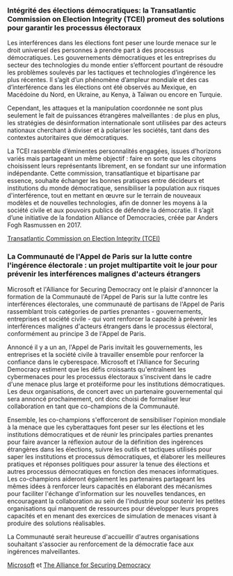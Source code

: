 ### Intégrité des élections démocratiques: la Transatlantic Commission on Election Integrity (TCEI) promeut des solutions pour garantir les processus électoraux

Les interférences dans les élections font peser une lourde menace sur le droit universel des personnes à prendre part à des processus démocratiques. Les gouvernements démocratiques et les entreprises du secteur des technologies du monde entier s’efforcent pourtant de résoudre les problèmes soulevés par les tactiques et technologies d’ingérence les plus récentes. Il s’agit d’un phénomène d’ampleur mondiale et des cas d’interférence dans les élections ont été observés au Mexique, en Macédoine du Nord, en Ukraine, au Kenya, à Taïwan ou encore en Turquie.

Cependant, les attaques et la manipulation coordonnée ne sont plus seulement le fait de puissances étrangères malveillantes : de plus en plus, les stratégies de désinformation internationale sont utilisées par des acteurs nationaux cherchant à diviser et à polariser les sociétés, tant dans des contextes autoritaires que démocratiques.

La TCEI rassemble d’éminentes personnalités engagées, issues d’horizons variés mais partageant un même objectif : faire en sorte que les citoyens choisissent leurs représentants librement, en se fondant sur une information indépendante. Cette commission, transatlantique et bipartisane par essence, souhaite échanger les bonnes pratiques entre décideurs et institutions du monde démocratique, sensibiliser la population aux risques d'interférence, tout en mettant en œuvre sur le terrain de nouveaux modèles et de nouvelles technologies, afin de donner les moyens à la société civile et aux pouvoirs publics de défendre la démocratie. Il s’agit d’une initiative de la fondation Alliance of Democracies, créée par Anders Fogh Rasmussen en 2017.

[Transatlantic Commission on Election Integrity (TCEI)](https://www.allianceofdemocracies.org/transatlantic-commission-on-election-integrity/)

### La Communauté de l'Appel de Paris sur la lutte contre l'ingérence électorale : un projet multipartite voit le jour pour prévenir les interférences malignes d'acteurs étrangers

Microsoft et l'Alliance for Securing Democracy ont le plaisir d'annoncer la formation de la Communauté de l'Appel de Paris sur la lutte contre les interférences électorales, une communauté de partisans de l'Appel de Paris rassemblant trois catégories de parties prenantes - gouvernements, entreprises et société civile - qui vont renforcer la capacité à prévenir les interférences malignes d'acteurs étrangers dans le processus électoral, conformément au principe 3 de l'Appel de Paris.

Annoncé il y a un an, l'Appel de Paris invitait les gouvernements, les entreprises et la société civile à travailler ensemble pour renforcer la confiance dans le cyberespace. Microsoft et l'Alliance for Securing Democracy estiment que les défis croissants qu'entraînent les cybermenaces pour les processus électoraux s'inscivent dans le cadre d'une menace plus large et protéiforme pour les institutions démocratiques. Les deux organisations, de concert avec un partenaire gouvernemental qui sera annoncé prochainement, ont donc choisi de formaliser leur collaboration en tant que co-champions de la Communauté.

Ensemble, les co-champions s'efforceront de sensibiliser l'opinion mondiale à la menace que les cyberattaques font peser sur les élections et les institutions démocratiques et de réunir les principales parties prenantes pour faire avancer la réflexion autour de la définition des ingérences étrangères dans les élections, suivre les outils et tactiques utilisés pour saper les institutions et processus démocratiques, et élaborer les meilleures pratiques et réponses politiques pour assurer la tenue des élections et autres processus démocratiques en fonction des menaces informatiques. Les co-champions aideront également les partenaires partageant les mêmes idées à renforcer leurs capacités en élaborant des mécanismes pour faciliter l'échange d'information sur les nouvelles tendances, en encourageant la collaboration au sein de l'industrie pour soutenir les petites organisations qui manquent de ressources pour développer leurs propres capacités et en menant des exercices de simulation de menaces visant à produire des solutions réalisables.

La Communauté serait heureuse d'accueillir d'autres organisations souhaitant s'associer au renforcement de la démocratie face aux ingérences malveillantes.

[Microsoft](https://www.microsoft.com/fr-fr/) et [The Alliance for Securing Democracy](https://securingdemocracy.gmfus.org/)
